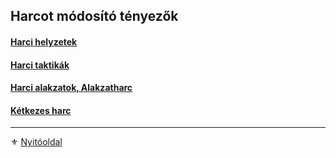 ## Harcot módosító tényezők

#### [Harci helyzetek](065_01_harci_helyzetek.md)

#### [Harci taktikák](065_02_harci_taktikak.md)

#### [Harci alakzatok, Alakzatharc](065_03_harci_alakzatok.md)

#### [Kétkezes harc](065_04_ketkezes_harc.md)

---

⚜️ [Nyitóoldal](start.md)
